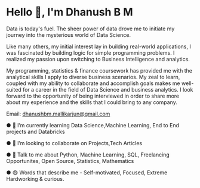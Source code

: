 # Hello 👋, I'm Dhanush B M

Data is today's fuel. The sheer power of data drove me to initiate my journey into the mysterious world of Data Science.

Like many others, my initial interest lay in building real-world applications, I was fascinated by building logic for simple programming problems. I realized my passion upon switching to Business Intelligence and analytics. 

My programming, statistics & finance coursework has provided me with the analytical skills I apply to diverse business scenarios. My zeal to learn, coupled with my ability to collaborate and accomplish goals makes me well-suited for a career in the field of Data Science and business analytics. I look forward to the opportunity of being interviewed in order to share more about my experience and the skills that I could bring to any company.

Email: dhanushbm.mallikarjun@gmail.com



● 🌱 I’m currently learning Data Science,Machine Learning, End to End projects and Databricks

● 👯 I’m looking to collaborate on Projects,Tech Articles

● 💬 Talk to me about Python, Machine Learning, SQL, Freelancing Opportunites, Open Source, Statistics, Mathematics

● 😄 Words that describe me - Self-motivated, Focused, Extreme Hardworking & curious.
